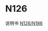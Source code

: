 <!-- N126.md --- 
;; 
;; Description: 
;; Author: Hongyi Wu(吴鸿毅)
;; Email: wuhongyi@qq.com 
;; Created: 四 6月  1 15:45:39 2017 (+0800)
;; Last-Updated: 五 6月  2 18:15:29 2017 (+0800)
;;           By: Hongyi Wu(吴鸿毅)
;;     Update #: 2
;; URL: http://wuhongyi.cn -->

# N126

说明书 [N126/N186](http://wuhongyi.cn/DAQNote/pdf/ElectronicsModules/CAEN/n126n186_rev0.pdf)



<!-- N126.md ends here -->

